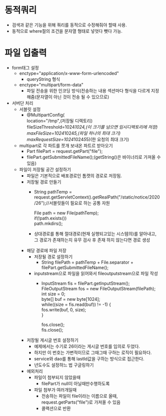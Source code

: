 # 동적쿼리
  - 검색과 같은 기능을 위해 쿼리를 동적으로 수정해줘야 할때 사용.
  - 동적으로 where절의 조건을 문자열 형태로 넣엇다 뺏다 가능.
# 파일 입출력
  - form태그 설정
    - enctype="application/x-www-form-urlencoded"
      - queryString 형식
    - enctype="multipart/form-data" 
      - 파일 전송을 위한 인코딩 방식(전송하는 내용 섹션마다 형식을 다르게 지정해줌(문자열이 아닌 것이 전송 될 수 있으므로)
  - 서버단 처리
    - 서블릿 설정
      - @MultipartConfig(  
    location="/tmp",(저장될 디렉토리)   
    fileSizeThreshold=1024*1024,(이 크기를 넘으면 임시디렉토리에 저장)   
    maxFileSize=1024*1024*5,(파일 하나의 최대 크기)  
    maxRequestSize=1024*1024*5*5)(한 요청의 최대 크기)
    - multipart로 각 파트를 쪼개 보내온 파트르 받아오기
      - Part filePart = request.getPart("file");
      - filePart.getSubmittedFileName();(getString()은 바이너리로 가져올 수 있음)
    - 파일이 저장될 공간 설정하기
      - 파일은 기본적으로 배포경로인 톰캣의 경로로 저장됨.
      - 저장될 경로 만들기
        - String pathTemp = request.getServletContext().getRealPath("/static/notice/2020/26");//서블릿들이 필요로 하는 공통 자원  
			
			File path = new File(pathTemp);  
			if(!path.exists())  
				path.mkdirs();
        - 상대경로를 통해 절대경로(현재 실행되고있는 시스템의)를 알아내고, 그 경로가 존재하는지 유무 검사 후 존재 하지 않는다면 경로 생성
      - 해당 경로에 파일 저장
        - 저장될 경로 설정하기
          - String filePath = pathTemp + File.separator + filePart.getSubmittedFileName();
        - inputstream으로 파일을 읽어와서 fileoutputstream으로 파일 작성
          - InputStream fis = filePart.getInputStream();  
			FileOutputStream fos = new FileOutputStream(filePath);  
			int size = 0;  
			byte[] buf = new byte[1024];  
			while((size = fis.read(buf)) != -1) {  
				fos.write(buf, 0, size);  
			}  
			  
			fos.close();  
			fis.close();
      - 저장될 게시글 번호 설정하기
        - 예제에서는 수기로 26이라는 게시글 번호를 임의로 두었다.
        - 하지만 이 번호는 가변적이므로 그때그때 구하는 로직이 필요하다.
        - service와 dao를 통해 lastId값을 구하는 방식으로 접근한다.
        - 년도수도 설정하느 법 구글링하기
      - 예외처리
        - 파일이 첨부되지 않았을때
          - filePart가 null이 아닐때만수행하도록 
        - 파일 첨부가 여러개일때
          - 전송하는 파일이 file이라는 이름으로 올때, request.getParts("file")로 가져올 수 있음
          - 콜랙션으로 반환
# 
